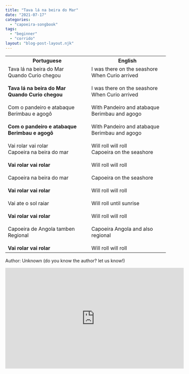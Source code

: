 ```yaml
---
title: "Tava lá na beira do Mar"
date: "2021-07-17"
categories: 
  - "capoeira-songbook"
tags: 
  - "beginner"
  - "corrido"
layout: "blog-post-layout.njk"
---
```


<table class="capoeira-table">
    <tr class="header-row">
        <th>Portuguese</th>
        <th>English</th>
    </tr>
    <tr>
        <td>Tava lá na beira do Mar<br>Quando Curio chegou<br><br><strong>Tava lá na beira do Mar<br>Quando Curio chegou</strong><br><br>Com o pandeiro e atabaque<br>Berimbau e agogô<br><br><strong>Com o pandeiro e atabaque<br>Berimbau e agogô</strong><br><br>Vai rolar vai rolar<br>Capoeira na beira do mar<br><br><strong>Vai rolar vai rolar</strong><br><br>Capoeira na beira do mar<br><br><strong>Vai rolar vai rolar</strong><br><br>Vai ate o sol raiar<br><br><strong>Vai rolar vai rolar</strong><br><br>Capoeira de Angola tamben Regional<br><br><strong>Vai rolar vai rolar</strong></td>
        <td>I was there on the seashore<br>When Curio arrived<br><br>I was there on the seashore<br>When Curio arrived<br><br>With Pandeiro and atabaque<br>Berimbau and agogo<br><br>With Pandeiro and atabaque<br>Berimbau and agogo<br><br>Will roll will roll<br>Capoeira on the seashore<br><br>Will roll will roll<br><br>Capoeira on the seashore<br><br>Will roll will roll<br><br>Will roll until sunrise<br><br>Will roll will roll<br><br>Capoeira Angola and also regional<br><br>Will roll will roll</td>
    </tr>
</table>

<figcaption>

Author: Unknown (do you know the author? let us know!)

</figcaption>

<iframe width="560" height="315" src="https://www.youtube.com/embed/RQX5l_EoeVw" title="YouTube video player" frameborder="0" allow="accelerometer; autoplay; clipboard-write; encrypted-media; gyroscope; picture-in-picture" allowfullscreen></iframe>